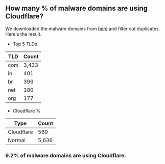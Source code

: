 ## How many % of malware domains are using Cloudflare?


We downloaded the malware domains from [here](https://urlhaus.abuse.ch) and filter out duplicates.
Here's the result.


[//]: # (start replacement)


- Top 5 TLDs

| TLD | Count |
| --- | --- |
| com | 3,433 |
| in | 401 |
| br | 396 |
| net | 180 |
| org | 177 |


- Cloudflare %

| Type | Count |
| --- | --- |
| Cloudflare | 569 |
| Normal | 5,636 |


### 9.2% of malware domains are using Cloudflare.